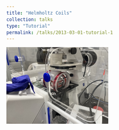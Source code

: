 ```yaml
---
title: "Helmholtz Coils"
collection: talks
type: "Tutorial"
permalink: /talks/2013-03-01-tutorial-1
---
```


<div style="display: flex; align-items: center;">
  <img src='/images/helmholtz.jpg' style="height: 200px;">
</div>

